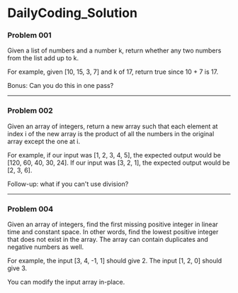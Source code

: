   # DailyCoding_Solution
  ### Problem 001
  Given a list of numbers and a number k, return whether any two numbers from the list add up to k.

  For example, given [10, 15, 3, 7] and k of 17, return true since 10 + 7 is 17.

  Bonus: Can you do this in one pass?
  <hr></hr>
  
  ### Problem 002
  Given an array of integers, return a new array such that each element at index i of the new array is the product of all the numbers in the original array except the one at i.

  For example, if our input was [1, 2, 3, 4, 5], the expected output would be [120, 60, 40, 30, 24]. If our input was [3, 2, 1], the expected output would be [2, 3, 6].

  Follow-up: what if you can't use division?
  <hr></hr>
  
  ### Problem 004
  Given an array of integers, find the first missing positive integer in linear time and constant space. In other words, find the lowest positive integer that does not exist in     the array. The array can contain duplicates and negative numbers as well.

  For example, the input [3, 4, -1, 1] should give 2. The input [1, 2, 0] should give 3.

  You can modify the input array in-place.
